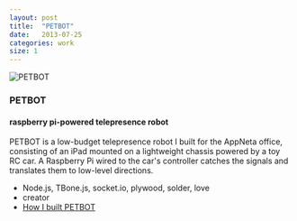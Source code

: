 ```yaml
---
layout: post
title:  "PETBOT"
date:   2013-07-25
categories: work
size: 1
---
```


<div class="banner">
    <img src="/img/petbotThumb.jpg" alt="PETBOT" class="workThumb"/>
    <div class="title">
        <h3>PETBOT</h3>
        <h4>raspberry pi-powered telepresence robot</h4>
    </div>
</div>

<div class="detail">
    <p>
        PETBOT is a low-budget telepresence robot I built for the AppNeta office, consisting of an iPad mounted on a lightweight chassis powered by a toy RC car. A Raspberry Pi wired to the car's controller catches the signals and translates them to low-level directions.
    </p>
    <ul class="workMeta">
        <li class="builtWith">Node.js, TBone.js, socket.io, plywood, solder, love</li>
        <li class="role">creator</li>
        <li class="readMore"><a href="{% post_url 2013-07-25-petbot-node-js-telepresence-robot %}">How I built PETBOT</a></li>
    </ul>
</div>
